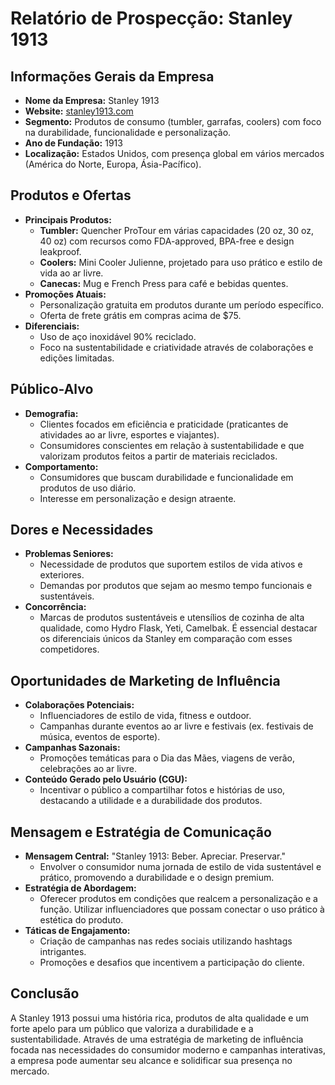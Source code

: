 # Relatório de Prospecção: Stanley 1913

## Informações Gerais da Empresa
- **Nome da Empresa:** Stanley 1913
- **Website:** [stanley1913.com](http://www.stanley1913.com)
- **Segmento:** Produtos de consumo (tumbler, garrafas, coolers) com foco na durabilidade, funcionalidade e personalização.
- **Ano de Fundação:** 1913
- **Localização:** Estados Unidos, com presença global em vários mercados (América do Norte, Europa, Ásia-Pacífico).

## Produtos e Ofertas
- **Principais Produtos:**
  - **Tumbler:** Quencher ProTour em várias capacidades (20 oz, 30 oz, 40 oz) com recursos como FDA-approved, BPA-free e design leakproof.
  - **Coolers:** Mini Cooler Julienne, projetado para uso prático e estilo de vida ao ar livre.
  - **Canecas:** Mug e French Press para café e bebidas quentes.
- **Promoções Atuais:**
  - Personalização gratuita em produtos durante um período específico.
  - Oferta de frete grátis em compras acima de $75.
- **Diferenciais:**
  - Uso de aço inoxidável 90% reciclado.
  - Foco na sustentabilidade e criatividade através de colaborações e edições limitadas.

## Público-Alvo
- **Demografia:**
  - Clientes focados em eficiência e praticidade (praticantes de atividades ao ar livre, esportes e viajantes).
  - Consumidores conscientes em relação à sustentabilidade e que valorizam produtos feitos a partir de materiais reciclados.
- **Comportamento:**
  - Consumidores que buscam durabilidade e funcionalidade em produtos de uso diário.
  - Interesse em personalização e design atraente.

## Dores e Necessidades
- **Problemas Seniores:**
  - Necessidade de produtos que suportem estilos de vida ativos e exteriores.
  - Demandas por produtos que sejam ao mesmo tempo funcionais e sustentáveis.
- **Concorrência:**
  - Marcas de produtos sustentáveis e utensílios de cozinha de alta qualidade, como Hydro Flask, Yeti, Camelbak. É essencial destacar os diferenciais únicos da Stanley em comparação com esses competidores.

## Oportunidades de Marketing de Influência
- **Colaborações Potenciais:**
  - Influenciadores de estilo de vida, fitness e outdoor.
  - Campanhas durante eventos ao ar livre e festivais (ex. festivais de música, eventos de esporte).
- **Campanhas Sazonais:**
  - Promoções temáticas para o Dia das Mães, viagens de verão, celebrações ao ar livre.
- **Conteúdo Gerado pelo Usuário (CGU):**
  - Incentivar o público a compartilhar fotos e histórias de uso, destacando a utilidade e a durabilidade dos produtos.

## Mensagem e Estratégia de Comunicação
- **Mensagem Central:**
  "Stanley 1913: Beber. Apreciar. Preservar." 
  - Envolver o consumidor numa jornada de estilo de vida sustentável e prático, promovendo a durabilidade e o design premium.
- **Estratégia de Abordagem:**
  - Oferecer produtos em condições que realcem a personalização e a função. Utilizar influenciadores que possam conectar o uso prático à estética do produto.
- **Táticas de Engajamento:**
  - Criação de campanhas nas redes sociais utilizando hashtags intrigantes.
  - Promoções e desafios que incentivem a participação do cliente.

## Conclusão
A Stanley 1913 possui uma história rica, produtos de alta qualidade e um forte apelo para um público que valoriza a durabilidade e a sustentabilidade. Através de uma estratégia de marketing de influência focada nas necessidades do consumidor moderno e campanhas interativas, a empresa pode aumentar seu alcance e solidificar sua presença no mercado.